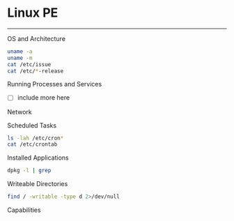 # Linux PE
------------

OS and Architecture
```bash
uname -a 
uname -m
cat /etc/issue
cat /etc/*-release
```

Running Processes and Services
- [ ] include more here 


Network


Scheduled Tasks
```bash
ls -lah /etc/cron*
cat /etc/crontab
```

Installed Applications
```bash
dpkg -l | grep 
```

Writeable Directories
```bash
find / -writable -type d 2>/dev/null
```

Capabilities




















